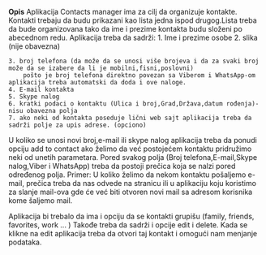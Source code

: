 __Opis__
Aplikacija Contacts manager ima za cilj da organizuje kontakte.
Kontakti trebaju da budu prikazani kao lista jedna ispod drugog.Lista treba da bude organizovana tako da ime i prezime kontakta budu složeni po abecednom redu.
Aplikacija treba da sadrži:
    1. Ime i prezime osobe
    2. slika (nije obavezna)
    
    3. broj telefona (da može da se unosi više brojeva i da za svaki broj može da se izabere da li je mobilni,fisni,poslovni)
        pošto je broj telefona direktno povezan sa Viberom i WhatsApp-om aplikacija treba automatski da doda i ove naloge.
    4. E-mail kontakta 
    5. Skype nalog
    6. kratki podaci o kontaktu (Ulica i broj,Grad,Država,datum rođenja)- nisu obavezna polja
    7. ako neki od kontakta poseduje lični web sajt aplikacija treba da sadrži polje za upis adrese. (opciono)
U koliko se unosi novi broj,e-mail ili skype nalog aplikacija treba da ponudi opciju add to contact ako želimo da već postojećem kontaktu pridružimo neki od unetih parametara.
Pored svakog polja (Broj telefona,E-mail,Skype nalog,Viber i WhatsApp) treba da postoji prečica koja se nalzi pored određenog polja.
Primer:
U koliko želimo da nekom kontaktu pošaljemo e-mail, prečica treba da nas odvede na stranicu ili u aplikaciju koju koristimo za slanje mail-ova gde će već biti otvoren novi mail sa adresom korisnika kome šaljemo mail.

Aplikacija bi trebalo da ima i opciju da se kontakti grupišu (family, friends, favorites, work ... )
Takođe treba da sadrži i opcije edit i delete.
Kada se klikne na edit aplikacija treba da otvori taj kontakt i omogući nam menjanje podataka.